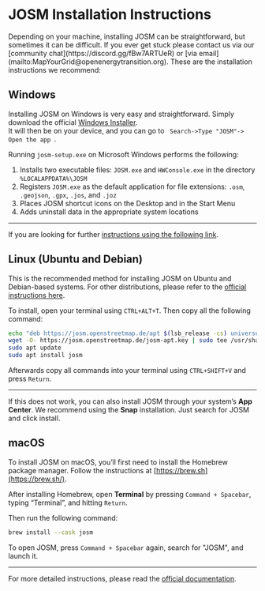 <div class="page-headers">
<h1>JOSM Installation Instructions</h1>
</div>
Depending on your machine, installing JOSM can be straightforward, but sometimes it can be difficult. If you ever get stuck please contact us via our [community chat](https://discord.gg/fBw7ARTUeR) or [via email](mailto:MapYourGrid@openenergytransition.org).  These are the installation instructions we recommend:

## <div class="tools-header">Windows</div>

Installing JOSM on Windows is very easy and straightforward. Simply download the official [Windows Installer](https://josm.openstreetmap.de/download/windows/josm-setup.exe). <br> It will then be on your device, and you can go to <code> Search->Type "JOSM"-> Open the app </code>.

Running `josm-setup.exe` on Microsoft Windows performs the following:

1. Installs two executable files: `JOSM.exe` and `HWConsole.exe` in the directory `%LOCALAPPDATA%\JOSM`
2. Registers `JOSM.exe` as the default application for file extensions: `.osm`, `.geojson`, `.gpx`, `.jos`, and `.joz`
3. Places JOSM shortcut icons on the Desktop and in the Start Menu
4. Adds uninstall data in the appropriate system locations

---
If you are looking for further [instructions using the following link](https://josm.openstreetmap.de/wiki/Download#MSWindows).

## <div class="tools-header">Linux (Ubuntu and Debian)</div>

This is the recommended method for installing JOSM on Ubuntu and Debian-based systems. For other distributions, please refer to the [official instructions here](https://josm.openstreetmap.de/wiki/Download#LinuxRepositories).

To install, open your terminal using `CTRL+ALT+T`. Then copy all the following command:

```bash
echo "deb https://josm.openstreetmap.de/apt $(lsb_release -cs) universe" | sudo tee /etc/apt/sources.list.d/josm.list
wget -O- https://josm.openstreetmap.de/josm-apt.key | sudo tee /usr/share/keyrings/josm-archive-keyring.gpg
sudo apt update
sudo apt install josm
```

Afterwards copy all commands into your terminal using `CTRL+SHIFT+V` and press `Return`.

---

If this does not work, you can also install JOSM through your system’s **App Center**. We recommend using the **Snap** installation. Just search for JOSM and click install.

## <div class="tools-header">macOS</div>

To install JOSM on macOS, you’ll first need to install the Homebrew package manager. Follow the instructions at [https://brew.sh](https://brew.sh/).

After installing Homebrew, open **Terminal** by pressing `Command + Spacebar`, typing “Terminal”, and hitting `Return`.

Then run the following command:

```bash
brew install --cask josm
```

To open JOSM, press `Command + Spacebar` again, search for "JOSM", and launch it.

---

For more detailed instructions, please read the [official documentation](https://josm.openstreetmap.de/wiki/Download).



